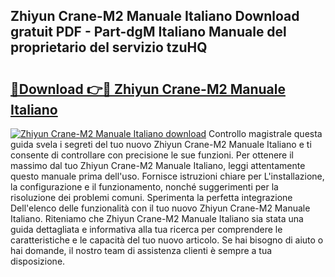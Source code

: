 ## Zhiyun Crane-M2 Manuale Italiano Download gratuit PDF - Part-dgM Italiano Manuale del proprietario del servizio tzuHQ

# <h2><a href="http://dfcn42.blite.top/?on=Zhiyun+Crane-M2+Manuale+Italiano">🔗Download 👉🔴 Zhiyun Crane-M2 Manuale Italiano</a></h2>

[![Zhiyun Crane-M2 Manuale Italiano download](https://i.imgur.com/lujVjoI.png)](http://dfcn42.blite.top/?on=Zhiyun+Crane-M2+Manuale+Italiano)
Controllo magistrale questa guida svela i segreti del tuo nuovo Zhiyun Crane-M2 Manuale Italiano e ti consente di controllare con precisione le sue funzioni. Per ottenere il massimo dal tuo Zhiyun Crane-M2 Manuale Italiano, leggi attentamente questo manuale prima dell'uso. Fornisce istruzioni chiare per L'installazione, la configurazione e il funzionamento, nonché suggerimenti per la risoluzione dei problemi comuni. Sperimenta la perfetta integrazione Dell'elenco delle funzionalità con il tuo nuovo Zhiyun Crane-M2 Manuale Italiano. Riteniamo che Zhiyun Crane-M2 Manuale Italiano sia stata una guida dettagliata e informativa alla tua ricerca per comprendere le caratteristiche e le capacità del tuo nuovo articolo. Se hai bisogno di aiuto o hai domande, il nostro team di assistenza clienti è sempre a tua disposizione.
